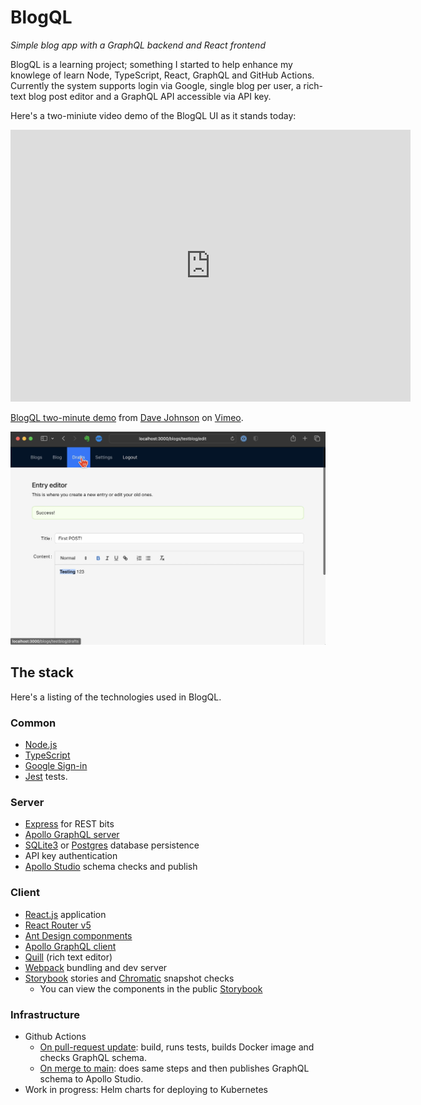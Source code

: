 # BlogQL

*Simple blog app with a GraphQL backend and React frontend*

BlogQL is a learning project; something I started to help enhance my knowlege of learn Node, TypeScript, React, GraphQL and GitHub Actions.
Currently the system supports login via Google, single blog per user, a rich-text blog post editor and a GraphQL API accessible via API key.

Here's a two-miniute video demo of the BlogQL UI as it stands today:

<iframe src="https://player.vimeo.com/video/811456421?h=39de3c2f9a" width="640" height="435" frameborder="0" allow="autoplay; fullscreen; picture-in-picture" allowfullscreen></iframe>
<p><a href="https://vimeo.com/811456421">BlogQL two-minute demo</a> from <a href="https://vimeo.com/user197090151">Dave Johnson</a> on <a href="https://vimeo.com">Vimeo</a>.</p>

[![Two-minute demo of BlogQL UI](https://github.com/snoopdave/blogql/blob/main/demo/demo-image.png)](https://vimeo.com/811456421 "BlogQL UI - Click to Watch!")

## The stack

Here's a listing of the technologies used in BlogQL.

### Common
* [Node.js](https://nodejs.org/en/)
* [TypeScript](https://www.typescriptlang.org)
* [Google Sign-in](https://developers.google.com/identity/sign-in/web/sign-in)
* [Jest](https://jestjs.io) tests.

### Server
* [Express](https://expressjs.com) for REST bits
* [Apollo GraphQL server](https://www.apollographql.com/docs/apollo-server/)
* [SQLite3](https://www.sqlite.org/index.html) or [Postgres](https://www.postgresql.org) database persistence
* API key authentication
* [Apollo Studio](https://studio.apollographql.com/) schema checks and publish

### Client
* [React.js](https://reactjs.org) application
* [React Router v5](https://v5.reactrouter.com)
* [Ant Design componments](https://ant.design)
* [Apollo GraphQL client](https://www.apollographql.com/docs/react/)
* [Quill](https://quilljs.com) (rich text editor)
* [Webpack](https://webpack.js.org) bundling and dev server
* [Storybook](https://storybook.js.org) stories and [Chromatic](https://chromatic.com) snapshot checks
  * You can view the components in the public [Storybook](https://63b0bf0f112b2d8b80a785f5-flfdjbdgsu.chromatic.com/)
 
### Infrastructure

* Github Actions
   * [On pull-request update](https://github.com/snoopdave/blogql/blob/main/.github/workflows/pull-request.yaml): build, runs tests, builds Docker image and checks GraphQL schema.
   * [On merge to main](https://github.com/snoopdave/blogql/blob/main/.github/workflows/merge-to-main.yaml): does same steps and then publishes GraphQL schema to Apollo Studio.
* Work in progress: Helm charts for deploying to Kubernetes
